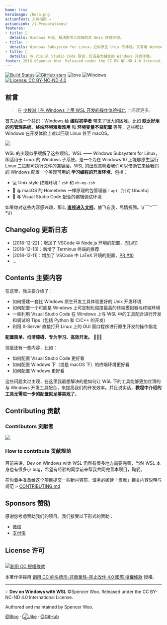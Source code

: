 ```yaml
---
home: true
heroImage: /hero.png
actionText: 入坑指南 →
actionLink: /1-Preparations/
features:
- title: 🍳
  details: Windows 开发，解决那令人烦恼的非 Unix 终端环境。
- title: 💡
  details: Windows Subsystem for Linux，近似原生 Unix 的体验，又有着 Windows 强大的生产力。
- title: 🎉
  details: 与 Visual Studio Code 联合，打造最为健壮的 Windows 开发环境。
footer: 2018 ©Spencer Woo. Released under the CC BY-NC-ND 4.0 International License.
---
```


[![Build Status](https://img.shields.io/travis/spencerwooo/dowww.svg?style=flat-square)](https://travis-ci.org/spencerwooo/dowww)
[![GitHub stars](https://img.shields.io/github/stars/spencerwooo/dowww.svg?style=flat-square&label=⭐%20Stars)](https://github.com/spencerwoo/dowww)
![love](https://img.shields.io/badge/Made%20with-love-ff69b4.svg?style=flat-square)
![Windows](https://img.shields.io/badge/Windows-♥-FFE411.svg?logo=windows&style=flat-square)
[![License: CC BY-NC-ND 4.0](https://img.shields.io/badge/License-CC%20BY--NC--ND%204.0-03A9F4.svg?style=flat-square)](http://creativecommons.org/licenses/by-nc-nd/4.0/)

## 前言

> 在 [少数派 | 在 Windows 上用 WSL 开发的操作体验指北](https://sspai.com/post/47719) 上阅读更多。

首先达成一个共识：Windows 给 **编程初学者** 带来了很大的困难。比如 **缺乏好用的包管理系统**、**终端环境难看难用** 和 **环境变量不易配置** 等等，这些都让 Windows 在开发体验上难以匹敌 Linux 甚至 macOS。

![](https://i.loli.net/2018/12/24/5c2096c6baad0.png)

WSL 的出现似乎缓解了这些烦恼。WSL —— Windows Subsystem for Linux，即适用于 Linux 的 Windows 子系统，是一个为在 Windows 10 上能够原生运行 Linux 二进制可执行文件的兼容层。WSL 的出现意味着我们可以借助它来给我们的 Windows 配置一个美观可用的 **学习编程的开发环境**，包括：

- 💻 Unix style 终端环境：`zsh` 和 `oh-my-zsh`
- 🔨 与 macOS 的 Homebrew 一样原理的包管理器：`apt`（针对 Ubuntu）
- 📰 与 Visual Studio Code 配合的编辑调试环境

如果你对这些内容感兴趣，那么 [**直接进入文档**](https://spencerwoo.com/dowww/)，放飞自我，尽情折腾。\\(￣︶￣*\\))

## Changelog 更新日志

- [2018-12-22]：增加了 VSCode 中 Node.js 环境的配置，[PR #11](https://github.com/spencerwooo/dowww/pull/11)
- [2018-12-13]：新增了 Terminus 终端的推荐
- [2018-12-11]：增加了 VSCode 中 LaTeX 环境的配置，[PR #10](https://github.com/spencerwooo/dowww/pull/10)
- ...

## Contents 主要内容

在这里，我主要介绍了：

- 如何搭建一套比 Windows 原生开发工具体验更好的 Unix 开发环境
- 如何配置一个可能是 Windows 上可定制化程度最高的终端模拟器与终端环境
- 一些利用 Visual Studio Code 在 Windows 上与 WSL 中的工具配合进行开发和调试的 Tips（包括 Python 和 C/C++ 的开发）
- 利用 X-Server 直接打开 Linux 上的 GUI 窗口程序进行原生开发的操作指北
 
**配置简单、扫清障碍、专为学习、高效开发。** 🎉🎉🎉

但是还有一些内容，比如：

- 如何配置 Visual Studio Code 更好看
- 如何配置 Windows 下（或是 macOS 下）的终端环境更好看
- 如何配置 Windows 更好看

这些问题太过主观，在这里我最想解决的是如何让 WSL 下的工具能够更加丝滑的与 Windows 开发工具配合，来提高我们的开发效率。并且说实话，**教程中介绍的工具无需进一步的配置就足够美观了**。

## Contributing 贡献

### Contributors 贡献者

[![](https://opencollective.com/dowww/contributors.svg)](https://github.com/spencerwooo/dowww/graphs/contributors)

### How to contribute 贡献规范

目前来讲，Dev on Windows with WSL 仍然有很多地方需要完善，当然 WSL 本身也有很多小 bug，希望有经验的同学前来帮我共同完善本项目，鞠躬。

在你着手准备给这个项目提交一些新内容前，请务必阅读「贡献」相关内容说明与规范 > [CONTRIBUTING.md](https://github.com/spencerwooo/dowww/blob/master/.github/CONTRIBUTING.md)

## Sponsors 赞助

感谢您考虑赞助我们的项目。我们接受以下形式的赞助：

- [微信](https://i.loli.net/2018/03/13/5aa7ae214b63f.jpg)
- [支付宝](https://i.loli.net/2018/03/13/5aa7ae11339cd.jpg)

## License 许可

<a rel="license" href="http://creativecommons.org/licenses/by-nc-nd/4.0/"><img alt="創用 CC 授權條款" style="border-width:0; padding-top:10px;" src="https://i.creativecommons.org/l/by-nc-nd/4.0/88x31.png" /></a>

本著作係採用 <a rel="license" href="http://creativecommons.org/licenses/by-nc-nd/4.0/">創用 CC 姓名標示-非商業性-禁止改作 4.0 國際 授權條款</a> 授權。

---

💡 **Dev on Windows with WSL** ©Spencer Woo. Released under the CC BY-NC-ND 4.0 International License.

Authored and maintained by Spencer Woo.

[@Blog](https://spencerwoo.com/) · [ⒿJike](https://web.okjike.com/user/4DDA0425-FB41-4188-89E4-952CA15E3C5E/post) · [@GitHub](https://github.com/spencerwooo)